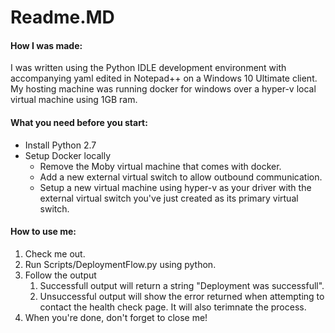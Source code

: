 # Readme.MD
#### How I was made:
I was written using the Python IDLE development environment with accompanying yaml edited in Notepad++ on a Windows 10 Ultimate client.
My hosting machine was running docker for windows over a hyper-v local virtual machine using 1GB ram.
#### What you need before you start:</h4>
* Install Python 2.7
* Setup Docker locally
  * Remove the Moby virtual machine that comes with docker.
  * Add a new external virtual switch to allow outbound communication.
  * Setup a new virtual machine using hyper-v as your driver with the external virtual switch you've just created as its primary virtual switch.
#### How to use me:
1. Check me out.
1. Run Scripts/DeploymentFlow.py using python.
1. Follow the output
   1. Successfull output will return a string "Deployment was successfull".
   1. Unsuccessful output will show the error returned when attempting to contact the health check page. It will also terimnate the process.
1. When you're done, don't forget to close me!
